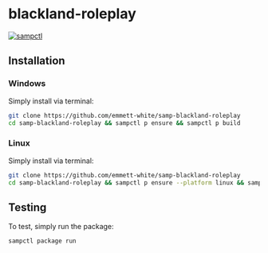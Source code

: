 # blackland-roleplay

[![sampctl](https://img.shields.io/badge/sampctl-blackland--roleplay-2f2f2f.svg?style=for-the-badge)](https://github.com/emmett-white/blackland-roleplay)

<!--
Short description of your library, why it's useful, some examples, pictures or
videos. Link to your forum release thread too.

Remember: You can use "forumfmt" to convert this readme to forum BBCode!

What the sections below should be used for:

`## Installation`: Leave this section un-edited unless you have some specific
additional installation procedure.

`## Testing`: Whether your library is tested with a simple `main()` and `print`,
unit-tested, or demonstrated via prompting the player to connect, you should
include some basic information for users to try out your code in some way.

And finally, maintaining your version number`:

* Follow [Semantic Versioning](https://semver.org/)
* When you release a new version, update `VERSION` and `git tag` it
* Versioning is important for sampctl to use the version control features

Happy Pawning!
-->

## Installation

### Windows
Simply install via terminal:

```bash
git clone https://github.com/emmett-white/samp-blackland-roleplay
cd samp-blackland-roleplay && sampctl p ensure && sampctl p build
```

### Linux
Simply install via terminal:

```bash
git clone https://github.com/emmett-white/samp-blackland-roleplay
cd samp-blackland-roleplay && sampctl p ensure --platform linux && sampctl p build
```

## Testing

To test, simply run the package:

```bash
sampctl package run
```